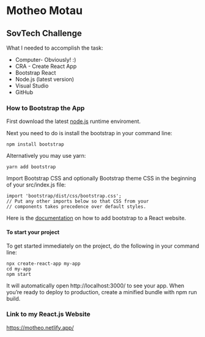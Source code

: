 # Motheo Motau
## SovTech Challenge

What I needed to accomplish the task:
* Computer- Obviously! :)
* CRA - Create React App
* Bootstrap React
* Node.js (latest version)
* Visual Studio
* GitHub

### How to Bootstrap the App

First download the latest [node.js](https://nodejs.org/en/) runtime enviroment.

Next you need to do is install the bootstrap in your command line:
```
npm install bootstrap
```

Alternatively you may use yarn:

```
yarn add bootstrap
```

Import Bootstrap CSS and optionally Bootstrap theme CSS in the beginning of your src/index.js file:
```
import 'bootstrap/dist/css/bootstrap.css';
// Put any other imports below so that CSS from your
// components takes precedence over default styles.
```

Here is the [documentation](https://create-react-app.dev/docs/adding-bootstrap/) on how to add bootstrap to a React website.

#### To start your project

To get started immediately on the project, do the following in your command line:
```
npx create-react-app my-app
cd my-app
npm start
```

It will automatically open http://localhost:3000/ to see your app.
When you’re ready to deploy to production, create a minified bundle with npm run build.


### Link to my React.js Website
https://motheo.netlify.app/

